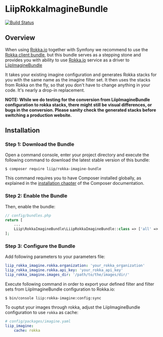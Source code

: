 # LiipRokkaImagineBundle

[![Build Status](https://travis-ci.com/liip/LiipRokkaImagineBundle.svg?branch=master)](https://travis-ci.com/liip/LiipRokkaImagineBundle)

## Overview
When using [Rokka.io](https://rokka.io/) together with Symfony we recommend to use the [Rokka client bundle](https://github.com/rokka-io/rokka-client-bundle), but this bundle serves as a stepping stone and provides you with ability to use [Rokka.io](https://rokka.io/) service as a driver to [LiipImagineBundle](https://github.com/liip/LiipImagineBundle)

It takes your existing imagine configuration and generates Rokka stacks for you with the same name as the imagine filter set. It then uses the stacks from Rokka on the fly, so that you don't have to change anything in your code. It's nearly a drop-in replacement. 

**NOTE: While we do testing for the conversion from LiipImagineBundle configuration to rokka stacks, there might still be visual differences, or bugs in the conversion. Please sanity check the generated stacks before switching a production website.**

## Installation

### Step 1: Download the Bundle

Open a command console, enter your project directory and execute the following command to download the latest stable version of this bundle:

```
$ composer require liip/rokka-imagine-bundle
```

This command requires you to have Composer installed globally, as explained in the [installation chapter](https://getcomposer.org/doc/00-intro.md) of the Composer documentation.

### Step 2: Enable the Bundle

Then, enable the bundle:

```php
// config/bundles.php
return [
    ...
    Liip\RokkaImagineBundle\LiipRokkaImagineBundle::class => ['all' => true],
];
```

### Step 3: Configure the Bundle

Add following parameters to your parameters file:

```yaml
liip_rokka_imagine.rokka.organization: 'your_rokka_organization'
liip_rokka_imagine.rokka.api_key: 'your_rokka_api_key'
liip_rokka_imagine.images_dir: '/path/to/the/images/dir/'
```

Execute following command in order to export your defined filter and filter sets from LiipImagineBundle configuration to Rokka.io:

```
$ bin/console liip:rokka-imagine:config:sync
```

To ouptut your images through rokka, adjust the LiipImagineBundle configuration to use `rokka` as cache:

```yaml
# config/packages/imagine.yaml
liip_imagine:
    cache: rokka
```
